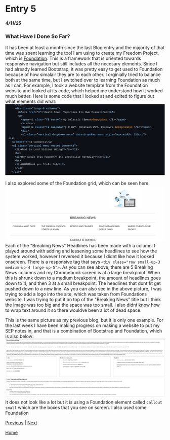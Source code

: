 # Entry 5
##### 4/11/25

### What Have I Done So Far?
It has been at least a month since the last Blog entry and the majority of that time was spent learning the tool I am using to create my Freedom Project, which is [Foundation](https://get.foundation/). This is a framework that is oriented towards responsive navigation but still includes all the necesary elements. Since I had already learned Bootstrap, it was pretty easy to get used to Foundation because of how simalair they are to each other. I orginially tried to balance both at the same time, but I switched over to learning Foundation as much as I can. For example, I took a website template from the Foundation website and looked at its code, which helped me understand how it worked much better. Here is some code that I looked at and edited to figure out what elements did what:  ![#](../death-star.png)

I also explored some of the Foundation grid, which can be seen here. ![#](../breaking.png) Each of the "Breaking News" Headlines has been made with a column. I played around with adding and lessening some headlines to see how the system worked, however I reversed it because I didnt like how it looked onscreen. There is a responsive tag that says `<div class="row small-up-3 medium-up-4 large-up-5">`. As you can see above, there are 5 Breaking News columns and my Chromebook screen is at a large breakpoint. When this is shrunk down to a medium breakpoint, the amount of headlines goes down to 4, and then 3 at a small breakpoint. The headlines that dont fit get pushed down to a new line. As you can also see in the above picture, I was trying to add a logo into the site, which was taken from Foundations website. I was trying to put it on top of the "Breaking News" title but I think the image was too big and the space was too small. I also didnt know how to wrap text around it so there wouldve been a lot of dead space.

This is the same picture as my previous blog, but it is only one example. For the last week I have been making progress on making a website to put my SEP notes in, and that is a combination of Bootstrap and Foundation, which is also below: ![#](notes.png)
It does not look like a lot but it is using a Foundation element called `callout small` which are the boxes that you see on screen. I also used some Foundation 

[Previous](entry04.md) | [Next](entry06.md)

[Home](../README.md)
